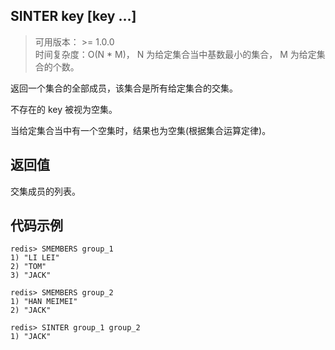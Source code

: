 ## SINTER key [key …] 
>可用版本： >= 1.0.0 <br/>
>时间复杂度：O(N * M)， N 为给定集合当中基数最小的集合， M 为给定集合的个数。

返回一个集合的全部成员，该集合是所有给定集合的交集。

不存在的 key 被视为空集。

当给定集合当中有一个空集时，结果也为空集(根据集合运算定律)。


## 返回值

交集成员的列表。

## 代码示例

```shell script
redis> SMEMBERS group_1
1) "LI LEI"
2) "TOM"
3) "JACK"

redis> SMEMBERS group_2
1) "HAN MEIMEI"
2) "JACK"

redis> SINTER group_1 group_2
1) "JACK"
```